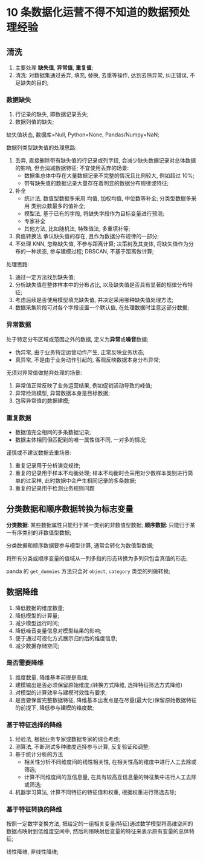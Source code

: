 # 10 条数据化运营不得不知道的数据预处理经验

## 清洗

1. 主要处理 **缺失值**, **异常值**, **重复值**;
2. 清洗: 对数据集通过丢弃, 填充, 替换, 去重等操作, 达到去除异常, 纠正错误, 不足缺失的目的;

### 数据缺失

1. 行记录的缺失, 即数据记录丢失;
2. 数据列值的缺失;

缺失值状态, 数据库=Null, Python=None, Pandas/Numpy=NaN;

数据列类型缺失值的处理思路:

1. 丢弃, 直接删除带有缺失值的行记录或列字段, 会减少缺失数据记录对总体数据的影响, 但会消减数据特征;
   不宜使用丢弃的场景:
   - 数据集总体中存在大量数据记录不完整的情况且比例较大, 例如超过 10%;
   - 带有缺失值的数据记录大量存在着明显的数据分布规律或特征;
2. 补全
   - 统计法, 数值型数据多采用 均值, 加权均值, 中位数等补全; 分类型数据多采用 类别众数最多的值补全;
   - 模型法, 基于已有的字段, 将缺失字段作为目标变量进行预测;
   - 专家补全
   - 其他方法, 比如随机法, 特殊值法, 多重填补等;
3. 真值转换法
   承认缺失值的存在, 且作为数据分布规律的一部分;
4. 不处理
   KNN, 忽略缺失值, 不参与距离计算;
   决策树及其变体, 将缺失值作为分布的一种状态, 参与建模过程;
   DBSCAN, 不基于距离做计算;

处理思路:

1. 通过一定方法找到缺失值;
2. 分析缺失值在整体样本中的分布占比, 以及缺失值是否具有显著的规律分布特征;
3. 考虑后续是否使用模型填充缺失值, 并决定采用哪种缺失值处理方法;
4. 数据采集阶段可对各个字段设置一个默认值, 在处理数据时注意这部分数据;

### 异常数据

处于特定分布区域或范围之外的数据, 定义为**异常**或**噪音**数据;

- 伪异常, 由于业务特定运营动作产生, 正常反映业务状态;
- 真异常, 不是由于业务动作引起的, 客观反映数据本身分布异常;

无须对异常值做抛弃处理的场景:

1. 异常值正常反映了业务运营结果, 例如促销活动导致的峰值;
2. 异常检测模型, 异常数据本身是目标数据;
3. 包容异常值的数据建模;

### 重复数据

- 数据值完全相同的多条数据记录;
- 数据主体相同但匹配到的唯一属性值不同, 一对多的情况;

谨慎或不建议数据去重场景:

1. 重复记录用于分析演变规律;
2. 重复的记录用于样本不均衡处理; 样本不均衡时会采用对少数样本类别进行简单的过采样, 此时数据中会产生相同记录的多条数据;
3. 重复的记录用于检测业务规则问题

## 分类数据和顺序数据转换为标志变量

**分类数据**: 某些数据属性只能归于某一类别的非数值型数据;
**顺序数据**: 只能归于某一有序类别的非数值型数据;

分类数据和顺序数据要参与模型计算, 通常会转化为数值型数据;

将所有分类或顺序变量的值域从一列多指的形态转换为多列只包含真值的形态;

panda 的 `get_dummies` 方法只会对 `object`, `category` 类型的列做转换;

## 数据降维

1. 降低数据的维度数量;
2. 降低模型的计算量;
3. 减少模型运行时间;
4. 降低噪音变量信息对模型结果的影响;
5. 便于通过可视化方式展示归约后的维度信息;
6. 减少数据存储空间;

### 是否需要降维

1. 维度数量, 降维基本前提是高维;
2. 建模输出是否必须保留原始维度;(转换方式降维, 选择特征筛选方式降维)
3. 对模型的计算效率与建模时效性有要求;
4. 是否要保留完整数据特征, 降维基本出发点是在尽量(最大化)保留原始数据特征的前提下, 降低参与建模的维度数;

### 基于特征选择的降维

1. 经验法, 根据业务专家或数据专家的综合考虑;
2. 测算法, 不断测试多种维度选择参与计算, 反复验证和调整;
3. 基于统计分析的方法
   - 相关性分析不同维度间的线性相关性, 在相关性高的维度中进行人工去除或筛选;
   - 计算不同维度间的互信息量, 在具有较高互信息量的特征集中进行人工去除或筛选;
4. 机器学习算法, 计算不同特征的特征值和权重, 根据权重进行筛选去除;

### 基于特征转换的降维

按照一定数学变换方法, 把给定的一组相关变量(特征)通过数学模型将高维空间的数据点映射到低维度空间中, 然后利用映射后变量的特征来表示原有变量的总体特征;

线性降维, 非线性降维;

